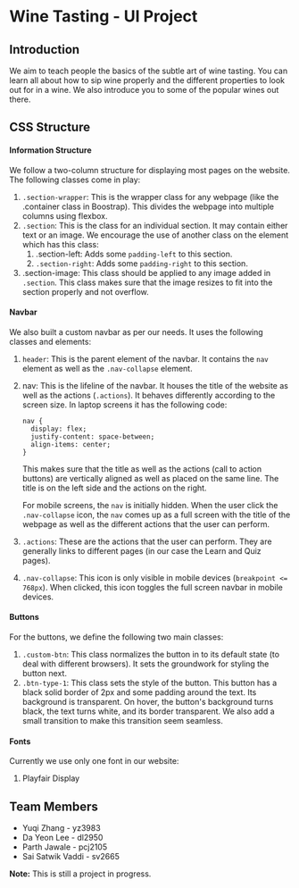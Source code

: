# Wine Tasting - UI Project

## Introduction

We aim to teach people the basics of the subtle art of wine tasting. You can learn all about how to sip wine properly and the different properties to look out for in a wine. We also introduce you to some of the popular wines out there.

## CSS Structure

#### Information Structure

We follow a two-column structure for displaying most pages on the website. The following classes come in play:

1. `.section-wrapper`: This is the wrapper class for any webpage (like the .container class in Boostrap). This divides the webpage into multiple columns using flexbox.
2. `.section`: This is the class for an individual section. It may contain either text or an image. We encourage the use of another class on the element which has this class:
   1. .section-left: Adds some `padding-left` to this section.
   2. `.section-right`: Adds some `padding-right` to this section.
3. .section-image: This class should be applied to any image added in `.section`. This class makes sure that the image resizes to fit into the section properly and not overflow.

#### Navbar

We also built a custom navbar as per our needs. It uses the following classes and elements:

1. `header`: This is the parent element of the navbar. It contains the `nav` element as well as the `.nav-collapse` element.
2. nav: This is the lifeline of the navbar. It houses the title of the website as well as the actions (`.actions`). It behaves differently according to the screen size. In laptop screens it has the following code:

   ```
   nav {
     display: flex;
     justify-content: space-between;
     align-items: center;
   }
   ```

   This makes sure that the title as well as the actions (call to action buttons) are vertically aligned as well as placed on the same line. The title is on the left side and the actions on the right.

   For mobile screens, the `nav` is initially hidden. When the user click the `.nav-collapse` icon, the `nav` comes up as a full screen with the title of the webpage as well as the different actions that the user can perform.
3. `.actions`: These are the actions that the user can perform. They are generally links to different pages (in our case the Learn and Quiz pages).
4. `.nav-collapse`: This icon is only visible in mobile devices (`breakpoint <= 768px`). When clicked, this icon toggles the full screen navbar in mobile devices.

#### Buttons

For the buttons, we define the following two main classes:

1. `.custom-btn`: This class normalizes the button in to its default state (to deal with different browsers). It sets the groundwork for styling the button next.
2. `.btn-type-1`: This class sets the style of the button. This button has a black solid border of 2px and some padding around the text. Its background is transparent. On hover, the button's background turns black, the text turns white, and its border transparent. We also add a small transition to make this transition seem seamless.

#### Fonts

Currently we use only one font in our website:

1. Playfair Display

## Team Members

* Yuqi Zhang - yz3983
* Da Yeon Lee - dl2950
* Parth Jawale - pcj2105
* Sai Satwik Vaddi - sv2665

**Note:** This is still a project in progress.
